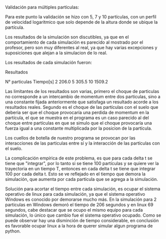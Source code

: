 Validación para múltiples partículas:

Para este punto la validación se hizo con 5, 7 y 10 partículas, con un perfil de velocidad logaritmico que solo depende de la altura donde se ubique la partícula.

Los resultados de la simulación son discutibles, ya que en el comportamiento de cada simulación es parecido al mostrado por el profesor, pero son muy diferentes al real, ya que hay varias excepciones y suposiciones que alejan a la simulacion de lo real.

Los resultados de cada simulación fueron:

Resultados

N° particulas             Tiempo[s]
      2                      206.0
      5                     305.5
      10                    1509.2

Las limitantes de los resultados son varias, primero el choque de particulas no corresponde a un intercambio de momentum entre dos particulas, sino a una constante fijada anteriormente que satisfaga un resultado acorde a los resultados reales. Segundo es el choque de las partículas con el suelo que deberia ser que el choque provocaría una perdida de momentum en la partícula, el que se muestra en el programa es un caso parecido al del choque entre partículas en que se simulo que el choque provocaría una fuerza igual a una constante multiplicada por la posicion de la partícula.

Los cuellos de botella de nuestro programa se provocan por las interacciones de las particulas entre sí y la interacción de las partículas con el suelo. 

La complicación empírica de este problema, es que para cada delta t se tiene que "integrar", por lo tanto si se tiene 100 partículas y se quiere ver la trayectoria en un tiempo T, entonces en cada delta t se tiene que integrar 100 por cada delta t. Esto se ve reflejado en el tiempo que demora la simulación, que aumenta por cada partícula que se agrega a la simulación.

Solución para acortar el tiempo entre cada simulación,  es ocupar el sistema operativo de linux para cada simulación, ya que el sistema operativo Windows es conocido por demorarse mucho más. En la simulación para 2 particulas en Windows demoró el tiempo de 206 segundos y en linux 69 segundos, cabe destacar que se ocupo el mismo equipo para cada simulación, lo único que cambio fue el sistema operativo ocupado. Como se puede observar hay una disminción de tiempo considerable, en conclusión es favorable ocupar linux a la hora de querer simular algun programa de python.




